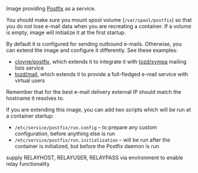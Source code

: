 Image providing [Postfix](http://www.postfix.org/) as a service.

You should make sure you mount spool volume (`/var/spool/postfix`) so that you do not
lose e-mail data when you are recreating a container. If a volume is empty, image
will initialize it at the first startup.

By default it is configured for sending outbound e-mails. Otherwise, you can extend
the image and configure it differently. See these examples:
 * [cloyne/postfix](https://github.com/cloyne/docker-postfix), which extends it to integrate
   it with [tozd/sympa](https://github.com/tozd/docker-sympa) mailing lists service
 * [tozd/mail](https://github.com/tozd/docker-mail), which extends it to provide a full-fledged
   e-mail service with virtual users

Remember that for the best e-mail delivery external IP should match the hostname it resolves to.

If you are extending this image, you can add two scripts which will be run at a container startup:
 * `/etc/service/postfix/run.config` – to prepare any custom configuration, before anything else is run
 * `/etc/service/postfix/run.initialization` – will be run after the container is initialized, but before the
   Postfix daemon is run

supply RELAYHOST, RELAYUSER, RELAYPASS via environment to enable relay functionality
